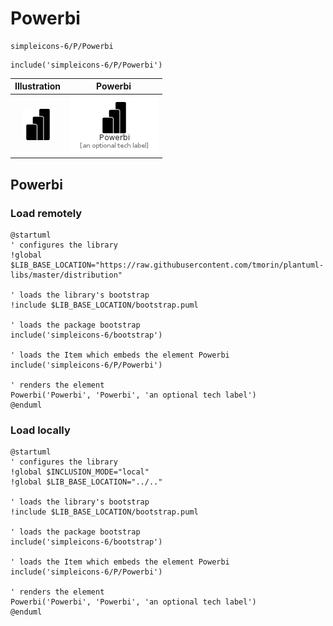 # Powerbi


```text
simpleicons-6/P/Powerbi
```

```text
include('simpleicons-6/P/Powerbi')
```



| Illustration | Powerbi |
| :---: | :---: |
| ![illustration for Illustration](../../simpleicons-6/P/Powerbi.png) | ![illustration for Powerbi](../../simpleicons-6/P/Powerbi.Local.png) |




## Powerbi

### Load remotely
```plantuml
@startuml
' configures the library
!global $LIB_BASE_LOCATION="https://raw.githubusercontent.com/tmorin/plantuml-libs/master/distribution"

' loads the library's bootstrap
!include $LIB_BASE_LOCATION/bootstrap.puml

' loads the package bootstrap
include('simpleicons-6/bootstrap')

' loads the Item which embeds the element Powerbi
include('simpleicons-6/P/Powerbi')

' renders the element
Powerbi('Powerbi', 'Powerbi', 'an optional tech label')
@enduml
```

### Load locally
```plantuml
@startuml
' configures the library
!global $INCLUSION_MODE="local"
!global $LIB_BASE_LOCATION="../.."

' loads the library's bootstrap
!include $LIB_BASE_LOCATION/bootstrap.puml

' loads the package bootstrap
include('simpleicons-6/bootstrap')

' loads the Item which embeds the element Powerbi
include('simpleicons-6/P/Powerbi')

' renders the element
Powerbi('Powerbi', 'Powerbi', 'an optional tech label')
@enduml
```

